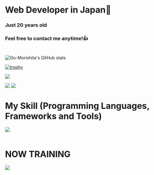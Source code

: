 # Web Developer in Japan👋
### Just 20 years old 
### Feel free to contact me anytime!👍
#
![Go-Morishita's GitHub stats](https://github-readme-stats.vercel.app/api?username=Go-Morishita&show_icons=true&theme=transparent)

[![trophy](https://github-profile-trophy.vercel.app/?username=Go-Morishita&theme=onedark)](https://github.com/ryo-ma/github-profile-trophy)

![](http://github-profile-summary-cards.vercel.app/api/cards/profile-details?username=Go-Morishita&theme=dracula)

![](http://github-profile-summary-cards.vercel.app/api/cards/repos-per-language?username=Go-Morishita&theme=dracula) ![](http://github-profile-summary-cards.vercel.app/api/cards/most-commit-language?username=balckowl&theme=dracula)



# My Skill (Programming Languages, Frameworks and Tools)

<img src="https://skillicons.dev/icons?i=react,vite,bootstrap,vercel,html,css,js,typescript,c,java" /> <br /><br />
  
# NOW TRAINING

<img src="https://skillicons.dev/icons?i=next,firebase" /> <br /><br />
